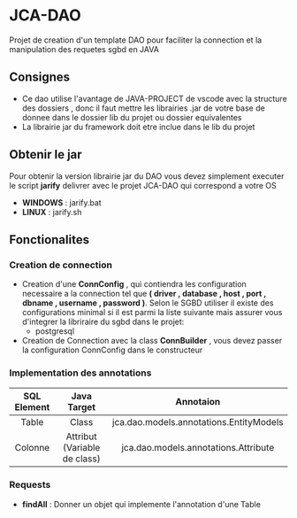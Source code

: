 # JCA-DAO

Projet de creation d'un template DAO pour faciliter la connection et la manipulation des requetes sgbd en JAVA

## Consignes

- Ce dao utilise l'avantage de JAVA-PROJECT de vscode avec la structure des dossiers , donc il faut mettre les librairies .jar de votre base de donnee dans le dossier lib du projet ou dossier equivalentes
- La librairie jar du framework doit etre inclue dans le lib du projet

## Obtenir le jar

Pour obtenir la version librairie jar du DAO vous devez simplement executer le script **jarify** delivrer avec le projet JCA-DAO qui correspond a votre OS

- **WINDOWS** : jarify.bat
- **LINUX** : jarify.sh

## Fonctionalites

### Creation de connection

- Creation d'une **ConnConfig** , qui contiendra les configuration necessaire a la connection tel que **( driver , database , host , port , dbname , username , password )**.
Selon le SGBD utiliser il existe des configurations minimal si il est parmi la liste suivante mais assurer vous d'integrer la libriraire du sgbd dans le projet:
  - postgresql
- Creation de Connection avec la class **ConnBuilder** , vous devez passer la configuration ConnConfig dans le constructeur

### Implementation des annotations

  | SQL Element | Java Target | Annotaion |
  |:-------------:|:-------------:|:-----------:|
  | Table       | Class       | jca.dao.models.annotations.EntityModels|
  | Colonne     | Attribut (Variable de class)    | jca.dao.models.annotations.Attribute|

### Requests

- **findAll** : Donner un objet qui implemente l'annotation d'une Table
